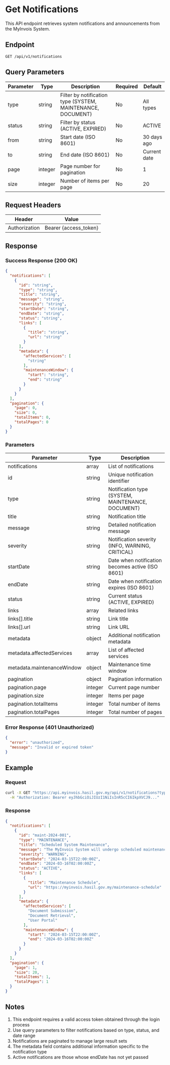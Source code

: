 # Get Notifications

This API endpoint retrieves system notifications and announcements from the MyInvois System.

## Endpoint

```
GET /api/v1/notifications
```

## Query Parameters

| Parameter | Type | Description | Required | Default |
|-----------|------|-------------|-----------|---------|
| type | string | Filter by notification type (SYSTEM, MAINTENANCE, DOCUMENT) | No | All types |
| status | string | Filter by status (ACTIVE, EXPIRED) | No | ACTIVE |
| from | string | Start date (ISO 8601) | No | 30 days ago |
| to | string | End date (ISO 8601) | No | Current date |
| page | integer | Page number for pagination | No | 1 |
| size | integer | Number of items per page | No | 20 |

## Request Headers

| Header | Value |
|--------|-------|
| Authorization | Bearer {access_token} |

## Response

### Success Response (200 OK)

```json
{
  "notifications": [
    {
      "id": "string",
      "type": "string",
      "title": "string",
      "message": "string",
      "severity": "string",
      "startDate": "string",
      "endDate": "string",
      "status": "string",
      "links": [
        {
          "title": "string",
          "url": "string"
        }
      ],
      "metadata": {
        "affectedServices": [
          "string"
        ],
        "maintenanceWindow": {
          "start": "string",
          "end": "string"
        }
      }
    }
  ],
  "pagination": {
    "page": 0,
    "size": 0,
    "totalItems": 0,
    "totalPages": 0
  }
}
```

### Parameters

| Parameter | Type | Description |
|-----------|------|-------------|
| notifications | array | List of notifications |
| id | string | Unique notification identifier |
| type | string | Notification type (SYSTEM, MAINTENANCE, DOCUMENT) |
| title | string | Notification title |
| message | string | Detailed notification message |
| severity | string | Notification severity (INFO, WARNING, CRITICAL) |
| startDate | string | Date when notification becomes active (ISO 8601) |
| endDate | string | Date when notification expires (ISO 8601) |
| status | string | Current status (ACTIVE, EXPIRED) |
| links | array | Related links |
| links[].title | string | Link title |
| links[].url | string | Link URL |
| metadata | object | Additional notification metadata |
| metadata.affectedServices | array | List of affected services |
| metadata.maintenanceWindow | object | Maintenance time window |
| pagination | object | Pagination information |
| pagination.page | integer | Current page number |
| pagination.size | integer | Items per page |
| pagination.totalItems | integer | Total number of items |
| pagination.totalPages | integer | Total number of pages |

### Error Response (401 Unauthorized)

```json
{
  "error": "unauthorized",
  "message": "Invalid or expired token"
}
```

## Example

### Request

```bash
curl -X GET "https://api.myinvois.hasil.gov.my/api/v1/notifications?type=MAINTENANCE&status=ACTIVE" \
  -H "Authorization: Bearer eyJhbGciOiJIUzI1NiIsInR5cCI6IkpXVCJ9..."
```

### Response

```json
{
  "notifications": [
    {
      "id": "maint-2024-001",
      "type": "MAINTENANCE",
      "title": "Scheduled System Maintenance",
      "message": "The MyInvois System will undergo scheduled maintenance. During this period, the system will be unavailable.",
      "severity": "WARNING",
      "startDate": "2024-03-15T22:00:00Z",
      "endDate": "2024-03-16T02:00:00Z",
      "status": "ACTIVE",
      "links": [
        {
          "title": "Maintenance Schedule",
          "url": "https://myinvois.hasil.gov.my/maintenance-schedule"
        }
      ],
      "metadata": {
        "affectedServices": [
          "Document Submission",
          "Document Retrieval",
          "User Portal"
        ],
        "maintenanceWindow": {
          "start": "2024-03-15T22:00:00Z",
          "end": "2024-03-16T02:00:00Z"
        }
      }
    }
  ],
  "pagination": {
    "page": 1,
    "size": 20,
    "totalItems": 1,
    "totalPages": 1
  }
}
```

## Notes

1. This endpoint requires a valid access token obtained through the login process
2. Use query parameters to filter notifications based on type, status, and date range
3. Notifications are paginated to manage large result sets
4. The metadata field contains additional information specific to the notification type
5. Active notifications are those whose endDate has not yet passed 